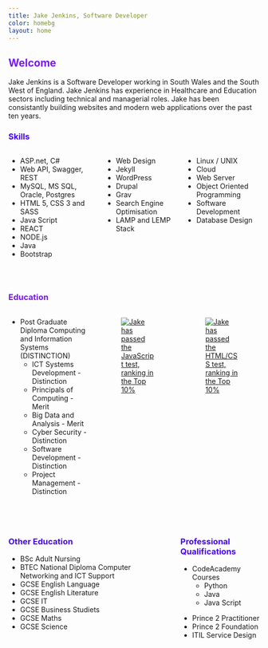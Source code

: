 ```yaml
---
title: Jake Jenkins, Software Developer
color: homebg
layout: home
---
```


<div class="content">

<h2 class="title is-2" style="color: #7918F2;">Welcome</h2>
<p>
Jake Jenkins is a Software Developer working in South Wales and the South West of England. Jake Jenkins has experience in Healthcare and Education sectors including technical and managerial roles. Jake has been consistantly building websites and modern web applications over the past ten years. 
</p>

<h3 class="subtitle is-3" style="color: #4801FF;">Skills</h3>
<div class="columns">
  <div class="column">
    <ul>
<li>ASP.net, C#</li>
<li>Web API, Swagger, REST</li>
<li>MySQL, MS SQL, Oracle, Postgres</li>
<li>HTML 5, CSS 3 and SASS</li>
<li>Java Script</li>
<li>REACT</li>
<li>NODE.js</li>
<li>Java</li>
<li>Bootstrap</li>
</ul>
  </div>
  <div class="column">
    <ul>
<li>Web Design</li>
<li>Jekyll</li>
<li>WordPress</li>
<li>Drupal</li>
<li>Grav</li>
<li>Search Engine Optimisation</li>
<li>LAMP and LEMP Stack</li>
</ul>
  </div>
  <div class="column">
<ul>
<li>Linux / UNIX</li>
<li>Cloud</li>
<li>Web Server</li>
<li>Object Oriented Programming</li>
<li>Software Development</li>
<li>Database Design</li>
</ul>
  </div>
</div>
<p>&nbsp;</p>

<h3 class="subtitle is-3" style="color: #7918F2;">Education</h3>
<div class="columns">
  <div class="column">
    <ul>
<li>Post Graduate Diploma Computing and Information Systems (DISTINCTION)
<ul>
<li>ICT Systems Development - Distinction</li>
<li>Principals of Computing - Merit</li>
<li>Big Data and Analysis - Merit</li>
<li>Cyber Security - Distinction</li>
<li>Software Development - Distinction</li>
<li>Project Management - Distinction</li>
</ul></li>
</ul>
  </div>
  <div class="column">
     <div class="columns">
 <div class="column">
      <figure class="image">
<a href="https://www.testdome.com/cert/8a81666124a54bc49a7af8d38b118aaf">
<img src="https://jjnx.b-cdn.net/tdc_javascript.PNG" alt="Jake has passed the JavaScript test, ranking in the Top 10% "></a>
    </figure>
    </div>
 <div class="column">
      <figure class="image">
    <a href="https://www.testdome.com/cert/db957d43b99c49dca1f84c69cb6f8519">
<img src="https://jjnx.b-cdn.net/tdc_html.PNG" alt="Jake has passed the HTML/CSS test, ranking in the Top 10% "></a>
    </figure>
    </div>
</div>
  </div>
</div>

<p>&nbsp;</p>
<div class="columns">
  <div class="column">
<h3 class="subtitle is-3" style="color: #4801FF;">Other Education</h3>
<ul>
<li>BSc Adult Nursing</li>
<li>BTEC National Diploma Computer Networking and ICT Support</li>
<li>GCSE English Language</li>
<li>GCSE English Literature</li>
<li>GCSE IT</li>
<li>GCSE Business Studiets</li>
<li>GCSE Maths</li>
<li>GCSE Science</li>
</ul>
  </div>
  <div class="column">
<h3 class="subtitle is-3" style="color: #4801FF;">Professional Qualifications</h3>
<ul>
<li>CodeAcademy Courses
<ul>
<li>Python</li>
<li>Java</li>
<li>Java Script</li>
</ul>
</li>
</ul>
<ul>
<li>Prince 2 Practitioner</li>
<li>Prince 2 Foundation</li>
<li>ITIL Service Design</li>
</ul>
  </div>
</div>

</div>
<p>&nbsp;</p>
